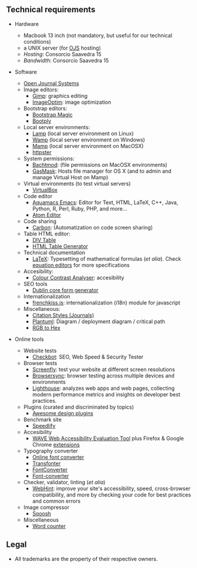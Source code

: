 ## Technical requirements ##

* Hardware
     - Macbook 13 inch (not mandatory, but useful for our technical conditions)
     - a UNIX server (for [OJS](https://pkp.sfu.ca/ojs/) hosting)
     - _Hosting_: Consorcio Saavedra 15
     - _Bandwidth_: Consorcio Saavedra 15
    
* Software
     - [Open Journal Systems](https://pkp.sfu.ca/ojs/)
     * Image editors:
          - [Gimp](https://www.gimp.org/): graphics editing
          - [ImageOptim](https://github.com/ImageOptim/ImageOptim): image optimization
     * Bootstrap editors:
          * [Bootstrap Magic](https://pikock.github.io/bootstrap-magic/)
          * [Bootply](https://www.bootply.com/)
     * Local server environments:
          - [Lamp](https://bitnami.com/stack/lamp/installer) (local server environment on Linux)
          - [Wamp](http://www.wampserver.com/en/) (local server environment on Windows)
          - [Mamp](https://www.mamp.info) (local server environment on MacOSX)
          - [httpster](https://github.com/SimbCo/httpster) 
     - System permissions:
          - [Bachtmod](http://www.lagentesoft.com/batchmod/): (file permissions on MacOSX environments)
          - [GasMask](https://github.com/2ndalpha/gasmask): Hosts file manager for OS X (and to admin and manage Virtual Host on Mamp)
     * Virtual environments (to test virtual servers)
          - [VirtualBox](http://virtualbox.org)
     * Code editor
          - [Aquamacs Emacs](http://aquamacs.org/download-release.shtml): Editor for Text, HTML, LaTeX, C++, Java, Python, R, Perl, Ruby, PHP, and more...
          - [Atom Editor](http://atom.io)
     * Code sharing
          - [Carbon](https://carbon.now.sh/): (Automatization on code screen sharing)
     - Table HTML editor:
          - [DIV Table](https://divtable.com/generator/)
          - [HTML Table Generator](https://www.tablesgenerator.com/html_tables)
     - Technical documentation
          - [LaTeX](https://www.latex-project.org/get/): Typesetting of mathematical formulas (_et alia_). Check [equation editors](https://bitbucket.org/imhicihu/temas-medievales-project/src/master/equation_editors.md) for more specifications
     - Accesibility:
          - [Colour Contrast Analyser](https://developer.paciellogroup.com/resources/contrastanalyser/): accesibility
     - SEO tools
          - [Dublin core form generator](https://www.cromaidea.com/dublin-core/en-dublin-core.php)
     - Internationalization
          - [frenchkiss.js](https://github.com/koala-interactive/frenchkiss.js): internationalization (i18n) module for javascript
     - Miscellaneous:
          - [Citation Styles (Journals)](https://github.com/citation-style-language/journals)
          - [Plantuml](http://www.plantuml.com/plantuml/uml/):  Diagram / deployment diagram / critical path 
          - [RGB to Hex](https://www.google.com.ar/search?q=rgb+to+hex&oq=rgb+to&aqs=chrome.0.0l2j69i57j0l3.2825j1j1&sourceid=chrome&ie=UTF-8)

* Online tools
     - Website tests
          - [Checkbot](https://www.checkbot.io/): SEO, Web Speed & Security Tester 
     - Browser tests
          - [Screenfly](http://quirktools.com/screenfly/): test your website at different screen resolutions
          - [Browsersync](https://browsersync.io/): browser testing across multiple devices and environments
          - [Lighthouse](https://github.com/GoogleChrome/Lighthouse): analyzes web apps and web pages, collecting modern performance metrics and insights on developer best practices.
     - Plugins (curated and discriminated by topics)
          - [Awesome design plugins](https://flawlessapp.io/designplugins)
     - Benchmark site
          - [Speedlify](https://speedlify.netlify.app/ssg/)
     - Accesibility
          - [WAVE Web Accessibility Evaluation Tool](https://wave.webaim.org/) plus Firefox & Google Chrome [extensions](https://wave.webaim.org/extension/)
     - Typography converter
          - [Online font converter](https://onlinefontconverter.com/)
          - [Transfonter](https://transfonter.org/)
          - [FontConverter](https://www.fontconverter.org/)
          - [Font-converter](https://www.font-converter.net/en)
     - Checker, validator, linting (_et alia_)
          - [WebHint](https://github.com/webhintio/hint): improve your site's accessibility, speed, cross-browser compatibility, and more by checking your code for best practices and common errors
     - Image compressor
   	      - [Sqoosh](https://squoosh.app/)
     - Miscellaneous
          - [Word counter](https://wordcounttools.com/)


## Legal ##

* All trademarks are the property of their respective owners.